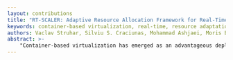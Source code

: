 ```yaml
---
layout: contributions
title: "RT-SCALER: Adaptive Resource Allocation Framework for Real-Time Containers"
keywords: container-based virtualization, real-time, resource adaptation
authors: Vaclav Struhar, Silviu S. Craciunas, Mohammad Ashjaei, Moris Behnam and Alessandro Papadopoulos
abstract: >-
    "Container-based virtualization has emerged as an advantageous deployment model in fog computing platforms since it enables the seamless co-location of applications in a heterogeneous environment with minimal overhead. For some application domains requiring a certain degree of predictability in the time domain (e.g., industrial automation), the adoption of container-based virtualization is not straightforward since the technology is not built to support real-time properties. In this paper, we propose RT-SCALER, which is a framework for adaptive resource allocation and dimensioning for real-time containers. RT-SCALER dynamically adapts the resource reservation of real-time enabled containers in order to improve the temporal predictability of the real-time applications running within the containers. We discuss the high-level orchestration approach, relating the different control levels, and give some practical insights into node-level container adaptation."
---
```


